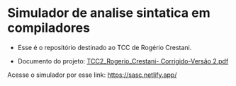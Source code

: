 # Simulador de analise sintatica em compiladores

- Esse é o repositório destinado ao TCC de Rogério Crestani.

- Documento do projeto:  [TCC2_Rogerio_Crestani- Corrigido-Versão 2.pdf](https://github.com/user-attachments/files/17387550/TCC2_Rogerio_Crestani-.Corrigido-Versao.2.pdf)

Acesse o simulador por esse link: https://sasc.netlify.app/
